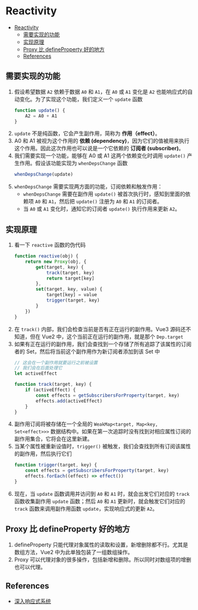 # Reactivity


<!-- TOC -->

- [Reactivity](#reactivity)
    - [需要实现的功能](#需要实现的功能)
    - [实现原理](#实现原理)
    - [Proxy 比 defineProperty 好的地方](#proxy-比-defineproperty-好的地方)
    - [References](#references)

<!-- /TOC -->


## 需要实现的功能
1. 假设希望数据 `A2` 依赖于数据 `A0` 和 `A1`，在 `A0` 或 `A1` 变化是 `A2` 也能响应式的自动变化。为了实现这个功能，我们定义一个 `update` 函数
    ```js
    function update() {
        A2 = A0 + A1
    }
    ```
2. `update` 不是纯函数，它会产生副作用，简称为 **作用（effect）**。
3. A0 和 A1 被视为这个作用的 **依赖 (dependency)**，因为它们的值被用来执行这个作用。因此这次作用也可以说是一个它依赖的 **订阅者 (subscriber)**。
4. 我们需要实现一个功能，能够在 A0 或 A1 这两个依赖变化时调用 `update()` 产生作用。假设该功能实现为 `whenDepsChange` 函数
    ```js
    whenDepsChange(update)
    ```
5. `whenDepsChange` 需要实现两方面的功能，订阅依赖和触发作用：
    * `whenDepsChange` 需要在副作用 `update()` 被首次执行时，感知到里面的依赖项 `A0` 和 `A1`，然后把  `update()` 注册为 `A0` 和 `A1` 的订阅者。
    * 当 `A0` 或 `A1` 变化时，通知它的订阅者 `update()` 执行作用来更新 `A2`。


## 实现原理
1. 看一下 `reactive` 函数的伪代码
    ```js
    function reactive(obj) {
        return new Proxy(obj, {
            get(target, key) {
                track(target, key)
                return target[key]
            },
            set(target, key, value) {
                target[key] = value
                trigger(target, key)
            }
        })
    }
    ```
2. 在 `track()` 内部，我们会检查当前是否有正在运行的副作用。Vue3 源码还不知道，但在 Vue2 中，这个当前正在运行的副作用，就是那个 `Dep.target`
3. 如果有正在运行的副作用，我们会查找到一个存储了所有追踪了该属性的订阅者的 Set，然后将当前这个副作用作为新订阅者添加到该 Set 中
    ```js
    // 这会在一个副作用就要运行之前被设置
    // 我们会在后面处理它
    let activeEffect

    function track(target, key) {
        if (activeEffect) {
            const effects = getSubscribersForProperty(target, key)
            effects.add(activeEffect)
        }
    }
    ```
4. 副作用订阅将被存储在一个全局的 `WeakMap<target, Map<key, Set<effect>>>` 数据结构中。如果在第一次追踪时没有找到对相应属性订阅的副作用集合，它将会在这里新建。
5. 当某个属性被重新设值时，`trigger()` 被触发，我们会查找到所有订阅该属性的副作用，然后执行它们
    ```js
    function trigger(target, key) {
        const effects = getSubscribersForProperty(target, key)
        effects.forEach((effect) => effect())
    }
    ```
6. 现在，当 `update` 函数调用并访问到 `A0` 和 `A1` 时，就会出发它们对应的 `track` 函数收集副作用 `update` 函数；然后 `A0` 和 `A1` 更新时，就会触发它们对应的 `track` 函数来调用副作用函数 `update`，实现响应式的更新 `A2`。


## Proxy 比 defineProperty 好的地方
1. defineProperty 只能代理对象属性的读取和设置，新增删除都不行。尤其是数组方法，Vue2 中为此单独包装了一组数组操作。
2. Proxy 可以代理对象的很多操作，包括新增和删除。所以同时对数组项的增删也可以代理。


## References
* [深入响应式系统](https://cn.vuejs.org/guide/extras/reactivity-in-depth.html)